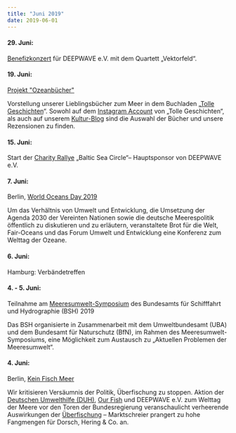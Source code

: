```yaml
---
title: "Juni 2019"
date: 2019-06-01
---
```


#### **29\. Juni:**

[Benefizkonzert](https://www.deepwave.org/ins-weite-ins-offene/) für DEEPWAVE e.V. mit dem Quartett „Vektorfeld“.

#### **19\. Juni:**

[Projekt "Ozeanbücher"](https://www.deepwave.org/ozeanbuecher/)

Vorstellung unserer Lieblingsbücher zum Meer in dem Buchladen „[Tolle Geschichten](https://www.buecherinkleinborstel.de/)“. Sowohl auf dem [Instagram Account](https://www.instagram.com/buecherinkleinborstel/) von „Tolle Geschichten“, als auch auf unserem [Kultur-Blog](https://www.deepwave.org/blogs/kultur/) sind die Auswahl der Bücher und unsere Rezensionen zu finden.

#### **15\. Juni:**

Start der [Charity Rallye](https://www.deepwave.org/etwas-tun/sac-charity-rallye/) „Baltic Sea Circle“– Hauptsponsor von DEEPWAVE e.V.

#### **7\. Juni:**

Berlin, [World Oceans Day 2019](https://fair-oceans.info/konferenz-zum-tag-der-meere/)

Um das Verhältnis von Umwelt und Entwicklung, die Umsetzung der Agenda 2030 der Vereinten Nationen sowie die deutsche Meerespolitik öffentlich zu diskutieren und zu erläutern, veranstaltete Brot für die Welt, Fair-Oceans und das Forum Umwelt und Entwicklung eine Konferenz zum Welttag der Ozeane.

#### **6\. Juni:**

Hamburg: Verbändetreffen

#### **4\. - 5. Juni:**

Teilnahme am [Meeresumwelt-Symposium](https://www.bsh.de/DE/PRESSE/Veranstaltungen/Termine/MUS_2019.html) des Bundesamts für Schifffahrt und Hydrographie (BSH) 2019

Das BSH organisierte in Zusammenarbeit mit dem Umweltbundesamt (UBA) und dem Bundesamt für Naturschutz (BfN), im Rahmen des Meeresumwelt-Symposiums, eine Möglichkeit zum Austausch zu „Aktuellen Problemen der Meeresumwelt“.

#### **4\. Juni:**

Berlin, [Kein Fisch Meer](https://www.deepwave.org/kein-fisch-meer-deutsche-umwelthilfe-our-fish-und-deepwave-fordern-ein-ende-der-ueberfischung-zum-welttag-der-meere/)

Wir kritisieren Versäumnis der Politik, Überfischung zu stoppen. Aktion der [Deutschen Umwelthilfe (DUH)](https://www.duh.de/), [Our Fish](https://our.fish/?lang=de) und DEEPWAVE e.V. zum Welttag der Meere vor den Toren der Bundesregierung veranschaulicht verheerende Auswirkungen der [Überfischung](https://www.deepwave.org/die-ozeane/ueberfischung/) – Marktschreier prangert zu hohe Fangmengen für Dorsch, Hering & Co. an.
